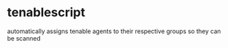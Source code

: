 # tenablescript
automatically assigns tenable agents to their respective groups so they can be scanned 
